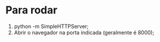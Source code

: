 # Para rodar
1. python -m SimpleHTTPServer;
2. Abrir o navegador na porta indicada (geralmente é 8000);
